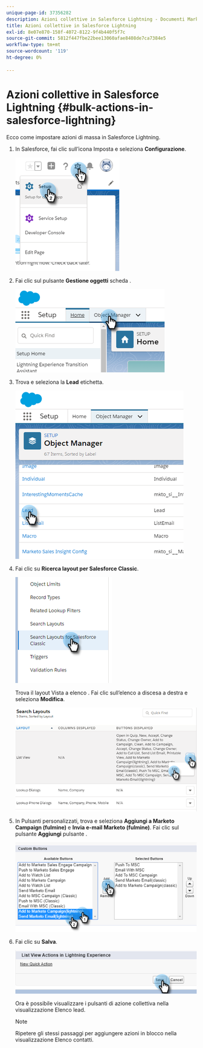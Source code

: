 ```yaml
---
unique-page-id: 37356282
description: Azioni collettive in Salesforce Lightning - Documenti Marketo - Documentazione del prodotto
title: Azioni collettive in Salesforce Lightning
exl-id: 8e07e870-158f-4072-8122-9f4b440f5f7c
source-git-commit: 5812f447fbe22bee13060afae8408de7ca7384e5
workflow-type: tm+mt
source-wordcount: '119'
ht-degree: 0%

---
```


# Azioni collettive in Salesforce Lightning {#bulk-actions-in-salesforce-lightning}

Ecco come impostare azioni di massa in Salesforce Lightning.

1. In Salesforce, fai clic sull’icona Imposta e seleziona **Configurazione**.

   ![](assets/bulk-actions-in-salesforce-lightning-1.png)

1. Fai clic sul pulsante **Gestione oggetti** scheda .

   ![](assets/bulk-actions-in-salesforce-lightning-2.png)

1. Trova e seleziona la **Lead** etichetta.

   ![](assets/bulk-actions-in-salesforce-lightning-3.png)

1. Fai clic su **Ricerca layout per Salesforce Classic**.

   ![](assets/bulk-actions-in-salesforce-lightning-4.png)

   Trova il layout Vista a elenco . Fai clic sull’elenco a discesa a destra e seleziona **Modifica**.

   ![](assets/bulk-actions-in-salesforce-lightning-5.png)

1. In Pulsanti personalizzati, trova e seleziona **Aggiungi a Marketo Campaign (fulmine)** e **Invia e-mail Marketo (fulmine)**. Fai clic sul pulsante **Aggiungi** pulsante .

   ![](assets/bulk-actions-in-salesforce-lightning-6.png)

1. Fai clic su **Salva**.

   ![](assets/bulk-actions-in-salesforce-lightning-7.png)

   Ora è possibile visualizzare i pulsanti di azione collettiva nella visualizzazione Elenco lead.

   >[!NOTE]
   >
   >Ripetere gli stessi passaggi per aggiungere azioni in blocco nella visualizzazione Elenco contatti.
